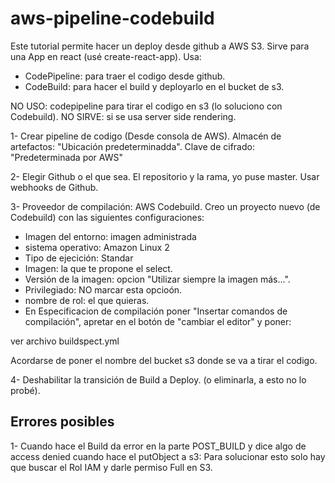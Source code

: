 # aws-pipeline-codebuild

Este tutorial permite hacer un deploy desde github a AWS S3.
Sirve para una App en react (usé create-react-app).
Usa:
- CodePipeline: para traer el codigo desde github.
- CodeBuild: para hacer el build y deployarlo en el bucket de s3.

NO USO: codepipeline para tirar el codigo en s3 (lo soluciono con Codebuild).
NO SIRVE: si se usa server side rendering.


1- Crear pipeline de codigo (Desde consola de AWS).
Almacén de artefactos: "Ubicación predeterminadda". 
Clave de cifrado: "Predeterminada por AWS"

2- Elegir Github o el que sea. El repositorio y la rama, yo puse master.
Usar webhooks de Github. 

3- Proveedor de compilación:
AWS Codebuild.
Creo un proyecto nuevo (de Codebuild) con las siguientes configuraciones:

- Imagen del entorno: imagen administrada
- sistema operativo: Amazon Linux 2
- Tipo de ejecición: Standar
- Imagen: la que te propone el select.
- Versión de la imagen: opcion "Utilizar siempre la imagen más...".
- Privilegiado: NO marcar esta opcioón.
- nombre de rol: el que quieras.
- En Especificacion de compilación poner "Insertar comandos de compilación", apretar en el botón de "cambiar el editor" y poner:

ver archivo buildspect.yml

Acordarse de poner el nombre del bucket s3 donde se va a tirar el codigo.



4- Deshabilitar la transición de Build a Deploy. (o eliminarla, a esto no lo probé).

## Errores posibles

1- Cuando hace el Build da error en la parte POST_BUILD y dice algo de access denied cuando hace el putObject a s3:
  Para solucionar esto solo hay que buscar el Rol IAM y darle permiso Full en S3.


